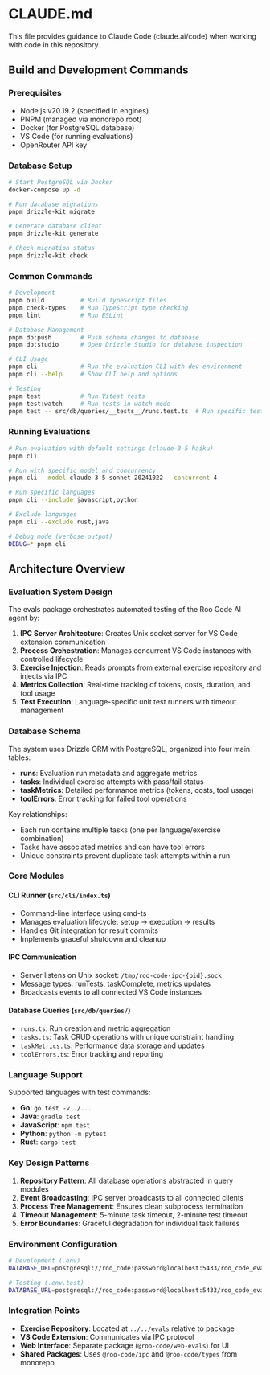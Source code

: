 # CLAUDE.md

This file provides guidance to Claude Code (claude.ai/code) when working with code in this repository.

## Build and Development Commands

### Prerequisites

- Node.js v20.19.2 (specified in engines)
- PNPM (managed via monorepo root)
- Docker (for PostgreSQL database)
- VS Code (for running evaluations)
- OpenRouter API key

### Database Setup

```bash
# Start PostgreSQL via Docker
docker-compose up -d

# Run database migrations
pnpm drizzle-kit migrate

# Generate database client
pnpm drizzle-kit generate

# Check migration status
pnpm drizzle-kit check
```

### Common Commands

```bash
# Development
pnpm build          # Build TypeScript files
pnpm check-types    # Run TypeScript type checking
pnpm lint           # Run ESLint

# Database Management
pnpm db:push        # Push schema changes to database
pnpm db:studio      # Open Drizzle Studio for database inspection

# CLI Usage
pnpm cli            # Run the evaluation CLI with dev environment
pnpm cli --help     # Show CLI help and options

# Testing
pnpm test           # Run Vitest tests
pnpm test:watch     # Run tests in watch mode
pnpm test -- src/db/queries/__tests__/runs.test.ts  # Run specific test file
```

### Running Evaluations

```bash
# Run evaluation with default settings (claude-3-5-haiku)
pnpm cli

# Run with specific model and concurrency
pnpm cli --model claude-3-5-sonnet-20241022 --concurrent 4

# Run specific languages
pnpm cli --include javascript,python

# Exclude languages
pnpm cli --exclude rust,java

# Debug mode (verbose output)
DEBUG=* pnpm cli
```

## Architecture Overview

### Evaluation System Design

The evals package orchestrates automated testing of the Roo Code AI agent by:

1. **IPC Server Architecture**: Creates Unix socket server for VS Code extension communication
2. **Process Orchestration**: Manages concurrent VS Code instances with controlled lifecycle
3. **Exercise Injection**: Reads prompts from external exercise repository and injects via IPC
4. **Metrics Collection**: Real-time tracking of tokens, costs, duration, and tool usage
5. **Test Execution**: Language-specific unit test runners with timeout management

### Database Schema

The system uses Drizzle ORM with PostgreSQL, organized into four main tables:

- **runs**: Evaluation run metadata and aggregate metrics
- **tasks**: Individual exercise attempts with pass/fail status
- **taskMetrics**: Detailed performance metrics (tokens, costs, tool usage)
- **toolErrors**: Error tracking for failed tool operations

Key relationships:

- Each run contains multiple tasks (one per language/exercise combination)
- Tasks have associated metrics and can have tool errors
- Unique constraints prevent duplicate task attempts within a run

### Core Modules

#### CLI Runner (`src/cli/index.ts`)

- Command-line interface using cmd-ts
- Manages evaluation lifecycle: setup → execution → results
- Handles Git integration for result commits
- Implements graceful shutdown and cleanup

#### IPC Communication

- Server listens on Unix socket: `/tmp/roo-code-ipc-{pid}.sock`
- Message types: runTests, taskComplete, metrics updates
- Broadcasts events to all connected VS Code instances

#### Database Queries (`src/db/queries/`)

- `runs.ts`: Run creation and metric aggregation
- `tasks.ts`: Task CRUD operations with unique constraint handling
- `taskMetrics.ts`: Performance data storage and updates
- `toolErrors.ts`: Error tracking and reporting

### Language Support

Supported languages with test commands:

- **Go**: `go test -v ./...`
- **Java**: `gradle test`
- **JavaScript**: `npm test`
- **Python**: `python -m pytest`
- **Rust**: `cargo test`

### Key Design Patterns

1. **Repository Pattern**: All database operations abstracted in query modules
2. **Event Broadcasting**: IPC server broadcasts to all connected clients
3. **Process Tree Management**: Ensures clean subprocess termination
4. **Timeout Management**: 5-minute task timeout, 2-minute test timeout
5. **Error Boundaries**: Graceful degradation for individual task failures

### Environment Configuration

```bash
# Development (.env)
DATABASE_URL=postgresql://roo_code:password@localhost:5433/roo_code_evals

# Testing (.env.test)
DATABASE_URL=postgresql://roo_code:password@localhost:5433/roo_code_evals_test
```

### Integration Points

- **Exercise Repository**: Located at `../../evals` relative to package
- **VS Code Extension**: Communicates via IPC protocol
- **Web Interface**: Separate package (`@roo-code/web-evals`) for UI
- **Shared Packages**: Uses `@roo-code/ipc` and `@roo-code/types` from monorepo
